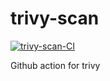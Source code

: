 # trivy-scan
[![trivy-scan-CI](https://github.com/ixxeL-actions/trivy-scan/actions/workflows/trivy.yaml/badge.svg)](https://github.com/ixxeL-actions/trivy-scan/actions/workflows/trivy.yaml)

Github action for trivy
